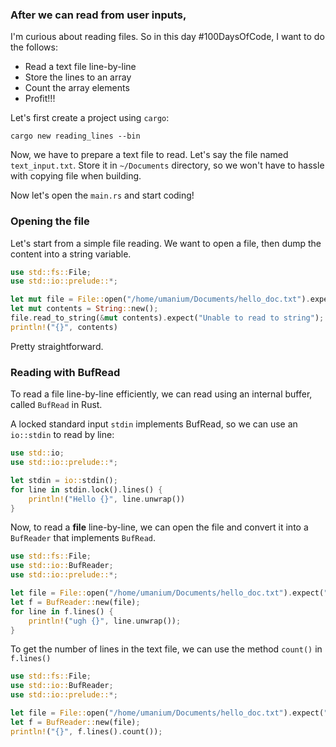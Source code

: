 ### After we can read from user inputs,

I'm curious about reading files. So in this day #100DaysOfCode, I want to do the follows:
- Read a text file line-by-line
- Store the lines to an array
- Count the array elements
- Profit!!!

Let's first create a project using `cargo`:
```
cargo new reading_lines --bin
```

Now, we have to prepare a text file to read. Let's say the file named `text_input.txt`. Store it in `~/Documents` directory, so we won't have to hassle with copying file when building.

Now let's open the `main.rs` and start coding!

### Opening the file
Let's start from a simple file reading. We want to open a file, then dump the content into a string variable.
```rust
use std::fs::File;
use std::io::prelude::*;

let mut file = File::open("/home/umanium/Documents/hello_doc.txt").expect("Unable to open file");
let mut contents = String::new();
file.read_to_string(&mut contents).expect("Unable to read to string");
println!("{}", contents)
```

Pretty straightforward.

### Reading with BufRead
To read a file line-by-line efficiently, we can read using an internal buffer, called `BufRead` in Rust.

A locked standard input `stdin` implements BufRead, so we can use an `io::stdin` to read by line:
```rust
use std::io;
use std::io::prelude::*;

let stdin = io::stdin();
for line in stdin.lock().lines() {
    println!("Hello {}", line.unwrap())
}
```

Now, to read a **file** line-by-line, we can open the file and convert it into a `BufReader` that implements `BufRead`.
```rust
use std::fs::File;
use std::io::BufReader;
use std::io::prelude::*;

let file = File::open("/home/umanium/Documents/hello_doc.txt").expect("Unable to open file");
let f = BufReader::new(file);
for line in f.lines() {
    println!("ugh {}", line.unwrap());
}
```

To get the number of lines in the text file, we can use the method `count()` in `f.lines()`
```rust
use std::fs::File;
use std::io::BufReader;
use std::io::prelude::*;

let file = File::open("/home/umanium/Documents/hello_doc.txt").expect("Unable to open file");
let f = BufReader::new(file);
println!("{}", f.lines().count());
```
